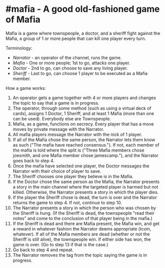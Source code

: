 # #mafia - A good old-fashioned game of Mafia

Mafia is a game where townspeople, a doctor, and a sheriff fight against the Mafia,
a group of 1 or more people that can kill one player every turn.

Terminology:

 - *Narrator* - an operator of the channel, runs the game.
 - *Mafia* - One or more people; 1st to go, attacks one player.
 - *Doctor* - 2nd to go, can choose to save any living player.
 - *Sheriff* - Last to go, can choose 1 player to be executed as a Mafia member.

How a game works:

1. An operator gets a game together with 4 or more players and changes the topic to say that a game is in progress.
2. The operator, through some method (such as using a virtual deck of cards), assigns 1 Doctor, 1 Sheriff, and at least 1 Mafia (more than one can be used). Everybody else are Townspeople.
3. Mafia, as a game, functions on secrecy. Every player that has a move moves by private message with the Narrator.
4. All mafia players message the Narrator with the nick of 1 player.
5. If all of the Mafia chose the same person, the Narrator lets them know as such ("The mafia have reached consensus."). If not, each member of the mafia is told where the split is ("Three Mafia members chose joesmith, and one Mafia member chose jamescamp."), and the Narrator goes back to step 4.
6. Once the mafia have selected one player, the Doctor messages the Narrator with their choice of player to save.
7. The Sheriff chooses one player they believe is in the Mafia.
8. If the Doctor chose the same person as the Mafia, the Narrator presents a story in the main channel where the targeted player is harmed but not killed. Otherwise, the Narrator presents a story in which the player dies.
9. If the player the Sheriff chose is dead, the turn is over and the Narrator returns the game to step 4. If not, continue to step 10.
10. The Narrator presents a story in which the person who was chosen by the Sheriff is hung. (If the Sheriff is dead, the townspeople "read their notes" and come to the conclusion of that player being in the mafia.)
11. If the Sheriff is dead and there are Mafia present, the Mafia win, and get a reward in whatever fashion the Narrator deems appropriate (tcoin, whatever). If all of the Mafia members are dead (whether or not the Sheriff is still alive), the townspeople win. If either side has won, the game is over. (Go to step 13 if that is the case.)
12. Go back to step 4 and repeat.
13. The Narrator removes the tag from the topic saying the game is in progress.

